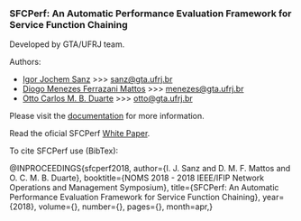 ### SFCPerf: An Automatic Performance Evaluation Framework for Service Function Chaining

Developed by GTA/UFRJ team.

Authors:

- [Igor Jochem Sanz](http://www.gta.ufrj.br/~sanz/)  >>>  sanz@gta.ufrj.br
- [Diogo Menezes Ferrazani Mattos](http://www.gta.ufrj.br/~menezes/)  >>>  menezes@gta.ufrj.br
- [Otto Carlos M. B. Duarte](http://www.gta.ufrj.br/~otto/)  >>>  otto@gta.ufrj.br

Please visit the [documentation](https://github.com/ijochem/SFCPerf/wiki) for more information.

Read the oficial SFCPerf [White Paper](https://www.gta.ufrj.br/ftp/gta/TechReports/SMD18.pdf).


To cite SFCPerf use (BibTex):

  @INPROCEEDINGS{sfcperf2018, 
  author={I. J. Sanz and D. M. F. Mattos and O. C. M. B. Duarte}, 
  booktitle={NOMS 2018 - 2018 IEEE/IFIP Network Operations and Management Symposium}, 
  title={SFCPerf: An Automatic Performance Evaluation Framework for Service Function Chaining}, 
  year={2018}, 
  volume={}, 
  number={}, 
  pages={}, 
  month=apr,}

